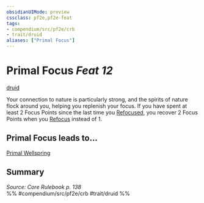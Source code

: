 ```yaml
---
obsidianUIMode: preview
cssclass: pf2e,pf2e-feat
tags:
- compendium/src/pf2e/crb
- trait/druid
aliases: ["Primal Focus"]
---
```

# Primal Focus  *Feat 12*  
[druid](../../Rules/traits/druid.md)  


Your connection to nature is particularly strong, and the spirits of nature flock around you, helping you replenish your focus. If you have spent at least 2 Focus Points since the last time you [Refocused](../../Rules/actions/refocus.md), you recover 2 Focus Points when you [Refocus](../../Rules/actions/refocus.md) instead of 1.

## Primal Focus leads to...

[Primal Wellspring](primal-wellspring.md)

## Summary

*Source: Core Rulebook p. 138*  
%% #compendium/src/pf2e/crb #trait/druid %%